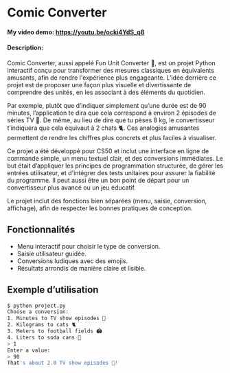 # Comic Converter
#### My video demo: <https://youtu.be/ocki4YdS_q8>

#### Description:

Comic Converter, aussi appelé Fun Unit Converter 🎉, est un projet Python interactif conçu pour transformer des mesures classiques en équivalents amusants, afin de rendre l'expérience plus engageante. L’idée derrière ce projet est de proposer une façon plus visuelle et divertissante de comprendre des unités, en les associant à des éléments du quotidien.

Par exemple, plutôt que d’indiquer simplement qu’une durée est de 90 minutes, l’application te dira que cela correspond à environ 2 épisodes de séries TV 🍿. De même, au lieu de dire que tu pèses 8 kg, le convertisseur t’indiquera que cela équivaut à 2 chats 🐈. Ces analogies amusantes permettent de rendre les chiffres plus concrets et plus faciles à visualiser.

Ce projet a été développé pour CS50 et inclut une interface en ligne de commande simple, un menu textuel clair, et des conversions immédiates. Le but était d’appliquer les principes de programmation structurée, de gérer les entrées utilisateur, et d'intégrer des tests unitaires pour assurer la fiabilité du programme. Il peut aussi être un bon point de départ pour un convertisseur plus avancé ou un jeu éducatif.

Le projet inclut des fonctions bien séparées (menu, saisie, conversion, affichage), afin de respecter les bonnes pratiques de conception.


## Fonctionnalités

- Menu interactif pour choisir le type de conversion.
- Saisie utilisateur guidée.
- Conversions ludiques avec des emojis.
- Résultats arrondis de manière claire et lisible.

## Exemple d’utilisation

```bash
$ python project.py
Choose a conversion:
1. Minutes to TV show episodes 🍿
2. Kilograms to cats 🐈
3. Meters to football fields 🏟️
4. Liters to soda cans 🥤
> 1
Enter a value:
> 90
That's about 2.0 TV show episodes 🍿!

